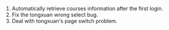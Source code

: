 1. Automatically retrieve courses information after the first login.
2. Fix the tongxuan wrong select bug.
3. Deal with tongxuan's page switch problem.
